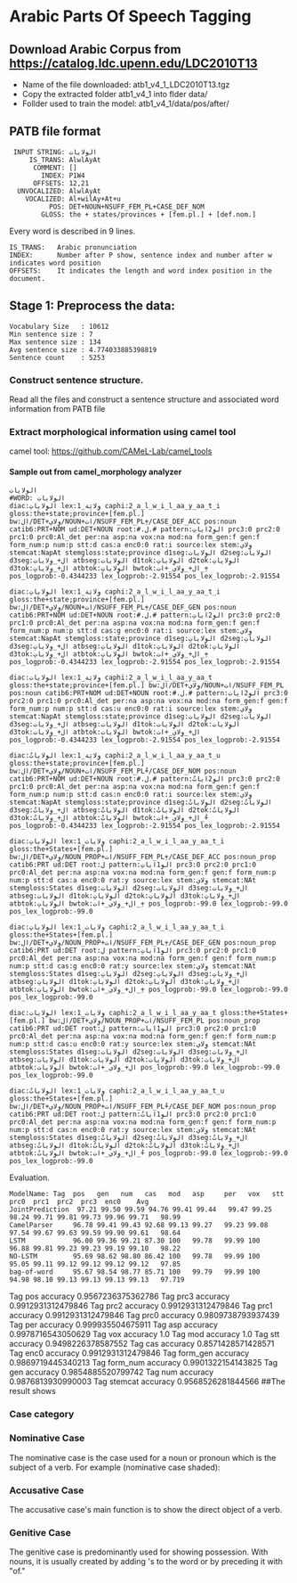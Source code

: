 
# Arabic Parts Of Speech Tagging

## Download Arabic Corpus from https://catalog.ldc.upenn.edu/LDC2010T13
- Name of the file downloaded: atb1_v4_1_LDC2010T13.tgz
- Copy the extracted folder atb1_v4_1 into flder data/
- Follder used to train the model: atb1_v4_1/data/pos/after/


## PATB file format 
```
 INPUT STRING: الولايات
     IS_TRANS: AlwlAyAt
      COMMENT: []
        INDEX: P1W4
      OFFSETS: 12,21
  UNVOCALIZED: AlwlAyAt
    VOCALIZED: Al+wilAy+At+u
          POS: DET+NOUN+NSUFF_FEM_PL+CASE_DEF_NOM
        GLOSS: the + states/provinces + [fem.pl.] + [def.nom.]
```
Every word is described in 9 lines.
```
IS_TRANS:   Arabic pronunciation
INDEX:      Number after P show, sentence index and number after w indicates word position
OFFSETS:    It indicates the length and word index position in the document.
```


## Stage 1: Preprocess the data:
```
Vocabulary Size   : 10612
Min sentence size : 7 
Max sentence size : 134 
Avg sentence size : 4.774033885398819
Sentence count    : 5253
```
### Construct sentence structure.

Read all the files and construct a sentence structure and associated word information from PATB file


### Extract morphological information using camel tool

camel tool: https://github.com/CAMeL-Lab/camel_tools


#### Sample out from camel_morphology analyzer

```                          
الولايات
#WORD: الولايات
diac:الوِلاياتِ lex:وِلايَة_1 caphi:2_a_l_w_i_l_aa_y_aa_t_i gloss:the+state;province+[fem.pl.] bw:ال/DET+وِلاي/NOUN+ات/NSUFF_FEM_PL+ِ/CASE_DEF_ACC pos:noun catib6:PRT+NOM ud:DET+NOUN root:#.ل.# pattern:الوِ2اياتِ prc3:0 prc2:0 prc1:0 prc0:Al_det per:na asp:na vox:na mod:na form_gen:f gen:f form_num:p num:p stt:d cas:a enc0:0 rat:i source:lex stem:وِلاي stemcat:NapAt stemgloss:state;province d1seg:الوِلايات d2seg:الوِلايات d3seg:ال+_وِلايات atbseg:الوِلايات d1tok:الوِلاياتِ d2tok:الوِلاياتِ d3tok:ال+_وِلاياتِ atbtok:الوِلاياتِ bwtok:ال+_وِلاي_+ات_+ِ pos_logprob:-0.4344233 lex_logprob:-2.91554 pos_lex_logprob:-2.91554
```
```
diac:الوِلاياتِ lex:وِلايَة_1 caphi:2_a_l_w_i_l_aa_y_aa_t_i gloss:the+state;province+[fem.pl.] bw:ال/DET+وِلاي/NOUN+ات/NSUFF_FEM_PL+ِ/CASE_DEF_GEN pos:noun catib6:PRT+NOM ud:DET+NOUN root:#.ل.# pattern:الوِ2اياتِ prc3:0 prc2:0 prc1:0 prc0:Al_det per:na asp:na vox:na mod:na form_gen:f gen:f form_num:p num:p stt:d cas:g enc0:0 rat:i source:lex stem:وِلاي stemcat:NapAt stemgloss:state;province d1seg:الوِلاياتِ d2seg:الوِلاياتِ d3seg:ال+_وِلاياتِ atbseg:الوِلاياتِ d1tok:الوِلاياتِ d2tok:الوِلاياتِ d3tok:ال+_وِلاياتِ atbtok:الوِلاياتِ bwtok:ال+_وِلاي_+ات_+ِ pos_logprob:-0.4344233 lex_logprob:-2.91554 pos_lex_logprob:-2.91554
```
```
diac:الوِلايات lex:وِلايَة_1 caphi:2_a_l_w_i_l_aa_y_aa_t gloss:the+state;province+[fem.pl.] bw:ال/DET+وِلاي/NOUN+ات/NSUFF_FEM_PL pos:noun catib6:PRT+NOM ud:DET+NOUN root:#.ل.# pattern:الوِ2ايات prc3:0 prc2:0 prc1:0 prc0:Al_det per:na asp:na vox:na mod:na form_gen:f gen:f form_num:p num:p stt:d cas:u enc0:0 rat:i source:lex stem:وِلاي stemcat:NapAt stemgloss:state;province d1seg:الوِلايات d2seg:الوِلايات d3seg:ال+_وِلايات atbseg:الوِلايات d1tok:الوِلايات d2tok:الوِلايات d3tok:ال+_وِلايات atbtok:الوِلايات bwtok:ال+_وِلاي_+ات pos_logprob:-0.4344233 lex_logprob:-2.91554 pos_lex_logprob:-2.91554
```
```
diac:الوِلاياتُ lex:وِلايَة_1 caphi:2_a_l_w_i_l_aa_y_aa_t_u gloss:the+state;province+[fem.pl.] bw:ال/DET+وِلاي/NOUN+ات/NSUFF_FEM_PL+ُ/CASE_DEF_NOM pos:noun catib6:PRT+NOM ud:DET+NOUN root:#.ل.# pattern:الوِ2اياتُ prc3:0 prc2:0 prc1:0 prc0:Al_det per:na asp:na vox:na mod:na form_gen:f gen:f form_num:p num:p stt:d cas:n enc0:0 rat:i source:lex stem:وِلاي stemcat:NapAt stemgloss:state;province d1seg:الوِلاياتُ d2seg:الوِلاياتُ d3seg:ال+_وِلاياتُ atbseg:الوِلاياتُ d1tok:الوِلاياتُ d2tok:الوِلاياتُ d3tok:ال+_وِلاياتُ atbtok:الوِلاياتُ bwtok:ال+_وِلاي_+ات_+ُ pos_logprob:-0.4344233 lex_logprob:-2.91554 pos_lex_logprob:-2.91554

```
```
diac:الوِلاياتِ lex:وِلايات_1 caphi:2_a_l_w_i_l_aa_y_aa_t_i gloss:the+States+[fem.pl.] bw:ال/DET+وِلاي/NOUN_PROP+ات/NSUFF_FEM_PL+ِ/CASE_DEF_ACC pos:noun_prop catib6:PRT ud:DET root:ل pattern:الوِ1اياتِ prc3:0 prc2:0 prc1:0 prc0:Al_det per:na asp:na vox:na mod:na form_gen:f gen:f form_num:p num:p stt:d cas:a enc0:0 rat:y source:lex stem:وِلاي stemcat:NAt stemgloss:States d1seg:الوِلايات d2seg:الوِلايات d3seg:ال+_وِلايات atbseg:الوِلايات d1tok:الوِلاياتِ d2tok:الوِلاياتِ d3tok:ال+_وِلاياتِ atbtok:الوِلاياتِ bwtok:ال+_وِلاي_+ات_+ِ pos_logprob:-99.0 lex_logprob:-99.0 pos_lex_logprob:-99.0
```
```
diac:الوِلاياتِ lex:وِلايات_1 caphi:2_a_l_w_i_l_aa_y_aa_t_i gloss:the+States+[fem.pl.] bw:ال/DET+وِلاي/NOUN_PROP+ات/NSUFF_FEM_PL+ِ/CASE_DEF_GEN pos:noun_prop catib6:PRT ud:DET root:ل pattern:الوِ1اياتِ prc3:0 prc2:0 prc1:0 prc0:Al_det per:na asp:na vox:na mod:na form_gen:f gen:f form_num:p num:p stt:d cas:g enc0:0 rat:y source:lex stem:وِلاي stemcat:NAt stemgloss:States d1seg:الوِلاياتِ d2seg:الوِلاياتِ d3seg:ال+_وِلاياتِ atbseg:الوِلاياتِ d1tok:الوِلاياتِ d2tok:الوِلاياتِ d3tok:ال+_وِلاياتِ atbtok:الوِلاياتِ bwtok:ال+_وِلاي_+ات_+ِ pos_logprob:-99.0 lex_logprob:-99.0 pos_lex_logprob:-99.0

```
```
diac:الوِلايات lex:وِلايات_1 caphi:2_a_l_w_i_l_aa_y_aa_t gloss:the+States+[fem.pl.] bw:ال/DET+وِلاي/NOUN_PROP+ات/NSUFF_FEM_PL pos:noun_prop catib6:PRT ud:DET root:ل pattern:الوِ1ايات prc3:0 prc2:0 prc1:0 prc0:Al_det per:na asp:na vox:na mod:na form_gen:f gen:f form_num:p num:p stt:d cas:u enc0:0 rat:y source:lex stem:وِلاي stemcat:NAt stemgloss:States d1seg:الوِلايات d2seg:الوِلايات d3seg:ال+_وِلايات atbseg:الوِلايات d1tok:الوِلايات d2tok:الوِلايات d3tok:ال+_وِلايات atbtok:الوِلايات bwtok:ال+_وِلاي_+ات pos_logprob:-99.0 lex_logprob:-99.0 pos_lex_logprob:-99.0
```
```
diac:الوِلاياتُ lex:وِلايات_1 caphi:2_a_l_w_i_l_aa_y_aa_t_u gloss:the+States+[fem.pl.] bw:ال/DET+وِلاي/NOUN_PROP+ات/NSUFF_FEM_PL+ُ/CASE_DEF_NOM pos:noun_prop catib6:PRT ud:DET root:ل pattern:الوِ1اياتُ prc3:0 prc2:0 prc1:0 prc0:Al_det per:na asp:na vox:na mod:na form_gen:f gen:f form_num:p num:p stt:d cas:n enc0:0 rat:y source:lex stem:وِلاي stemcat:NAt stemgloss:States d1seg:الوِلاياتُ d2seg:الوِلاياتُ d3seg:ال+_وِلاياتُ atbseg:الوِلاياتُ d1tok:الوِلاياتُ d2tok:الوِلاياتُ d3tok:ال+_وِلاياتُ atbtok:الوِلاياتُ bwtok:ال+_وِلاي_+ات_+ُ pos_logprob:-99.0 lex_logprob:-99.0 pos_lex_logprob:-99.0
```




Evaluation.

```
ModelName: Tag  pos   gen   num   cas   mod   asp     per   vox   stt   prc0  prc1  prc2  prc3  enc0    Avg
JointPrediction  97.21 99.50 99.59 94.76 99.41 99.44   99.47 99.25 98.24 99.71 99.81 99.73 99.96 99.71   98.99
CamelParser     96.78 99.41 99.43 92.68 99.13 99.27   99.23 99.08 97.54 99.67 99.63 99.59 99.90 99.61   98.64
LSTM            96.00 99.36 99.21 87.30 100   99.78   99.99 100   96.88 99.81 99.23 99.23 99.19 99.10   98.22
NO-LSTM         95.69 98.62 98.80 86.42 100   99.78   99.99 100   95.05 99.11 99.12 99.12 99.12 99.12   97.85
bag-of-word     95.67 98.54 98.77 85.71 100   99.79   99.99 100   94.98 98.10 99.13 99.13 99.13 99.13   97.719  

```

Tag pos accuracy 0.9567236375362786
Tag prc3 accuracy 0.9912931312479846
Tag prc2 accuracy 0.9912931312479846
Tag prc1 accuracy 0.9912931312479846
Tag prc0 accuracy 0.9809738793937439
Tag per accuracy 0.999935504675911
Tag asp accuracy 0.9978716543050629
Tag vox accuracy 1.0
Tag mod accuracy 1.0
Tag stt accuracy 0.9498226378587552
Tag cas accuracy 0.8571428571428571
Tag enc0 accuracy 0.9912931312479846
Tag form_gen accuracy 0.9869719445340213
Tag form_num accuracy 0.9901322154143825
Tag gen accuracy 0.9854885520799742
Tag num accuracy 0.9876813930990003
Tag stemcat accuracy 0.9568526281844566
##The result shows

### Case category
### Nominative Case
The nominative case is the case used for a noun or pronoun which is the subject of a verb. For example (nominative case shaded):

### Accusative Case
The accusative case's main function is to show the direct object of a verb.

### Genitive Case
The genitive case is predominantly used for showing possession. With nouns, it is usually created by adding 's to the word or by preceding it with "of."


